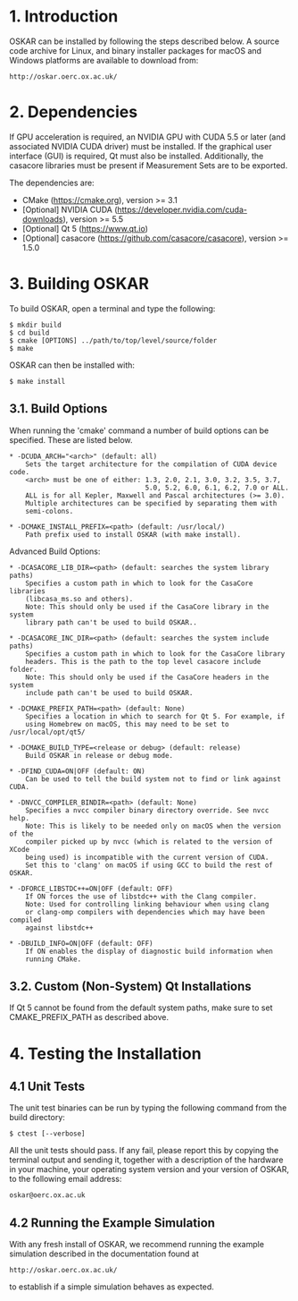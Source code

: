 
# 1. Introduction

OSKAR can be installed by following the steps described below.
A source code archive for Linux, and binary installer packages for
macOS and Windows platforms are available to download from:

    http://oskar.oerc.ox.ac.uk/


# 2. Dependencies

If GPU acceleration is required, an NVIDIA GPU with CUDA 5.5 or later
(and associated NVIDIA CUDA driver) must be installed.
If the graphical user interface (GUI) is required, Qt must also be installed.
Additionally, the casacore libraries must be present if Measurement Sets
are to be exported.

The dependencies are:

* CMake (https://cmake.org), version >= 3.1
* [Optional] NVIDIA CUDA (https://developer.nvidia.com/cuda-downloads), version >= 5.5
* [Optional] Qt 5 (https://www.qt.io)
* [Optional] casacore (https://github.com/casacore/casacore), version >= 1.5.0


# 3. Building OSKAR

To build OSKAR, open a terminal and type the following:

    $ mkdir build
    $ cd build
    $ cmake [OPTIONS] ../path/to/top/level/source/folder
    $ make

OSKAR can then be installed with:

    $ make install


## 3.1. Build Options

When running the 'cmake' command a number of build options can be specified.
These are listed below.

    * -DCUDA_ARCH="<arch>" (default: all)
        Sets the target architecture for the compilation of CUDA device code.
        <arch> must be one of either: 1.3, 2.0, 2.1, 3.0, 3.2, 3.5, 3.7,
                                      5.0, 5.2, 6.0, 6.1, 6.2, 7.0 or ALL.
        ALL is for all Kepler, Maxwell and Pascal architectures (>= 3.0).
        Multiple architectures can be specified by separating them with
        semi-colons.

    * -DCMAKE_INSTALL_PREFIX=<path> (default: /usr/local/)
        Path prefix used to install OSKAR (with make install).

Advanced Build Options:

    * -DCASACORE_LIB_DIR=<path> (default: searches the system library paths)
        Specifies a custom path in which to look for the CasaCore libraries
        (libcasa_ms.so and others).
        Note: This should only be used if the CasaCore library in the system
        library path can't be used to build OSKAR..

    * -DCASACORE_INC_DIR=<path> (default: searches the system include paths)
        Specifies a custom path in which to look for the CasaCore library
        headers. This is the path to the top level casacore include folder.
        Note: This should only be used if the CasaCore headers in the system
        include path can't be used to build OSKAR.

    * -DCMAKE_PREFIX_PATH=<path> (default: None)
        Specifies a location in which to search for Qt 5. For example, if
        using Homebrew on macOS, this may need to be set to /usr/local/opt/qt5/

    * -DCMAKE_BUILD_TYPE=<release or debug> (default: release)
        Build OSKAR in release or debug mode.

    * -DFIND_CUDA=ON|OFF (default: ON)
        Can be used to tell the build system not to find or link against CUDA.

    * -DNVCC_COMPILER_BINDIR=<path> (default: None)
        Specifies a nvcc compiler binary directory override. See nvcc help.
        Note: This is likely to be needed only on macOS when the version of the
        compiler picked up by nvcc (which is related to the version of XCode
        being used) is incompatible with the current version of CUDA.
        Set this to 'clang' on macOS if using GCC to build the rest of OSKAR.

    * -DFORCE_LIBSTDC++=ON|OFF (default: OFF)
        If ON forces the use of libstdc++ with the Clang compiler.
        Note: Used for controlling linking behaviour when using clang
        or clang-omp compilers with dependencies which may have been compiled
        against libstdc++

    * -DBUILD_INFO=ON|OFF (default: OFF)
        If ON enables the display of diagnostic build information when
        running CMake.

## 3.2. Custom (Non-System) Qt Installations

If Qt 5 cannot be found from the default system paths, make sure to set
CMAKE_PREFIX_PATH as described above.


# 4. Testing the Installation

## 4.1 Unit Tests

The unit test binaries can be run by typing the following command from the
build directory:

    $ ctest [--verbose]

All the unit tests should pass. If any fail, please report this by copying
the terminal output and sending it, together with a description of the
hardware in your machine, your operating system version and your version of
OSKAR, to the following email address:

    oskar@oerc.ox.ac.uk

## 4.2 Running the Example Simulation

With any fresh install of OSKAR, we recommend running the
example simulation described in the documentation found at

    http://oskar.oerc.ox.ac.uk/

to establish if a simple simulation behaves as expected.
